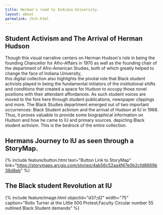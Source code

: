 ```yaml
---
title: Herman's road to Indiana University.
layout: about
permalink: /hch.html
---  
```


##  Student Activism and The Arrival of Herman Hudson    

Though this visual narrative centers on Herman Hudson's role in being the founding Chancellor for Afro-Affairs in 1970 as well as the founding chair of the department of Afro-American Studies, both of which greatly helped to change the face of Indiana University,  
this digital collection also highlights the pivotal role that Black student activists played in being the fundamental initiators of the institutional shifts and conditions that created a space for Hudson to occupy those novel positions with their attendant affordances. 
As such student voices are moved to the fore here through student publications, newspaper clippings and more. The Black Studies department emerged out of two important occurrences: Black Student activism and the arrival of Hudson at IU in 1968. 
Thus, it proves valuable to provide some biographical information on Hudson and how he came to IU and primary sources. depicting Black student activism. This is the bedrock of the entire collection.
 

## Hermans Journey to IU as seen through a StoryMap.  

{% include feature/button.html text="Button Link to StoryMap" link="https://storymaps.arcgis.com/stories/4ab56c52aa4f47e0b2cfd8669b36d8eb" %}


## The Black student Revolution at IU

 {% include feature/image.html objectid="d37;d2" width="75" caption="Rollo Turner at the Little 500 Protest;Faculty Circular number 55 outlined Black Student demands" %}
